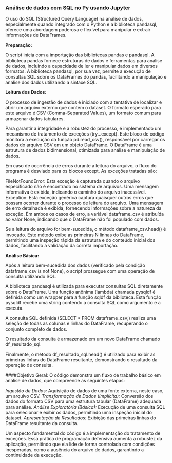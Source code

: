 ### Análise de dados com SQL no Py usando Jupyter

O uso do SQL (Structured Query Language) na análise de dados, especialmente quando integrado com o Python e a biblioteca pandasql, oferece uma abordagem poderosa e flexível para manipular e extrair informações de DataFrames.

**Preparação:**

O script inicia com a importação das bibliotecas pandas e pandasql. A biblioteca pandas fornece estruturas de dados e ferramentas para análise de dados, incluindo a capacidade de ler e manipular dados em diversos formatos. A biblioteca pandasql, por sua vez, permite a execução de consultas SQL sobre os DataFrames do pandas, facilitando a manipulação e análise dos dados utilizando a sintaxe SQL.

**Leitura dos Dados:**

O processo de ingestão de dados é iniciado com a tentativa de localizar e abrir um arquivo externo que contém o dataset. O formato esperado para este arquivo é CSV (Comma-Separated Values), um formato comum para armazenar dados tabulares.

Para garantir a integridade e a robustez do processo, é implementado um mecanismo de tratamento de exceções (try...except). Este bloco de código monitora a execução da função pd.read_csv(), responsável por carregar os dados do arquivo CSV em um objeto DataFrame. O DataFrame é uma estrutura de dados bidimensional, otimizada para análise e manipulação de dados.

Em caso de ocorrência de erros durante a leitura do arquivo, o fluxo do programa é desviado para os blocos except. As exceções tratadas são:

FileNotFoundError: Esta exceção é capturada quando o arquivo especificado não é encontrado no sistema de arquivos. Uma mensagem informativa é exibida, indicando o caminho do arquivo inacessível.
Exception: Esta exceção genérica captura quaisquer outros erros que possam ocorrer durante o processo de leitura do arquivo. Uma mensagem de erro detalhada é exibida, fornecendo informações sobre a natureza da exceção.
Em ambos os casos de erro, a variável dataframe_csv é atribuída ao valor None, indicando que o DataFrame não foi populado com dados.

Se a leitura do arquivo for bem-sucedida, o método dataframe_csv.head() é invocado. Este método exibe as primeiras N linhas do DataFrame, permitindo uma inspeção rápida da estrutura e do conteúdo inicial dos dados, facilitando a validação da correta importação.

**Análise Básica:**

Após a leitura bem-sucedida dos dados (verificado pela condição dataframe_csv is not None), o script prossegue com uma operação de consulta utilizando SQL.

A biblioteca pandasql é utilizada para executar consultas SQL diretamente sobre o DataFrame. Uma função anônima (lambda) chamada pysqldf é definida como um wrapper para a função sqldf da biblioteca. Esta função pysqldf recebe uma string contendo a consulta SQL como argumento e a executa.

A consulta SQL definida (SELECT * FROM dataframe_csv;) realiza uma seleção de todas as colunas e linhas do DataFrame, recuperando o conjunto completo de dados.

O resultado da consulta é armazenado em um novo DataFrame chamado df_resultado_sql.

Finalmente, o método df_resultado_sql.head() é utilizado para exibir as primeiras linhas do DataFrame resultante, demonstrando o resultado da operação de consulta.

####Objetivo Geral: O código demonstra um fluxo de trabalho básico em análise de dados, que compreende as seguintes etapas:

*Ingestão de Dados:* Aquisição de dados de uma fonte externa, neste caso, um arquivo CSV.
*Transformação de Dados (Implícita):* Conversão dos dados do formato CSV para uma estrutura tabular (DataFrame) adequada para análise.
*Análise Exploratória (Básica):* Execução de uma consulta SQL para selecionar e exibir os dados, permitindo uma inspeção inicial do dataset.
*Apresentação de Resultados:* Exibição das primeiras linhas do DataFrame resultante da consulta.

Um aspecto fundamental do código é a implementação do tratamento de exceções. Essa prática de programação defensiva aumenta a robustez da aplicação, permitindo que ela lide de forma controlada com condições inesperadas, como a ausência do arquivo de dados, garantindo a continuidade da execução.